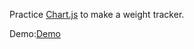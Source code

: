 Practice [Chart.js](https://www.chartjs.org/) to make a weight tracker.

Demo:[Demo](https://superyngo.github.io/weight_tracker_Chart.js/)
